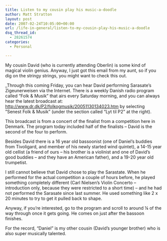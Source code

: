 ```yaml
---
title: Listen to my cousin play his music-a-doodle
author: Matt Stratton
layout: post
date: 2007-02-24T10:05:00+00:00
url: /life-in-general/listen-to-my-cousin-play-his-music-a-doodle
dsq_thread_id:
  - 28261574
categories:
  - Personal

---
```

My cousin David (who is currently attending Oberlin) is some kind of magical violin genius. Anyway, I just got this email from my aunt, so if you dig on the stringy strings, you might want to check this out.

_Through this coming Friday, you can hear David performing Sarasate’s Zigeunerweisen via the Internet. There is a weekly Danish radio program called “Folk & Musik” that airs every Saturday morning, and you can always hear the latest broadcast at: <a href="http://www.dr.dk/P2/folkogmusik/20051130134023.htm" target="_blank">http://www.dr.dk/P2/folkogmusik/20051130134023.htm</a> by selecting ”Senest Folk & Musik” (under the section called “Lyt til P2” at the right).</p> 

This broadcast is from a concert of the finalist from a competition here in Denmark. The program today included half of the finalists &#8211; David is the second of the four to perform.

Besides David there is a 16 year old bassoonist (one of Daniel’s buddies from Tivoligard, and member of his newly started wind quintet), a 14-15 year old cellist (a friend of ours – his brother is a violinist and one of David’s good buddies – and they have an American father), and a 19-20 year old trumpetist.

I still cannot believe that David chose to play the Sarastate. When he performed for the actual competition a couple of hours before, he played something completely different (Carl Nielsen’s Violin Concerto – introduction only, because they were restricted to a short time) – and he had not performed the Sarasate since last summer. He used something like 2 x 20 minutes to try to get it pulled back to shape.

Anyway, if you’re interested, go to the program and scroll to around ¼ of the way through once it gets going. He comes on just after the bassoon finishes.</em>

For the record, &#8220;Daniel&#8221; is my other cousin (David&#8217;s younger brother) who is also super musically talented.